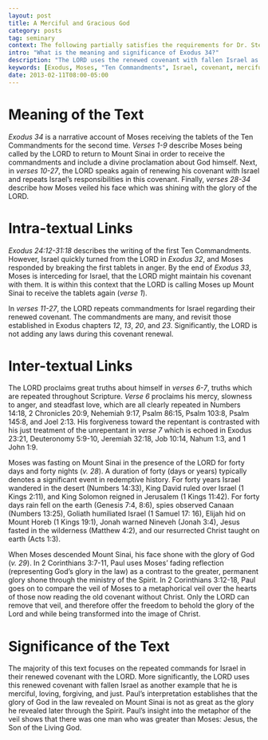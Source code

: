 ```yaml
---
layout: post
title: A Merciful and Gracious God
category: posts
tag: seminary
context: The following partially satisfies the requirements for Dr. Steven McKinion's Biblical Hermeneutics class at Southeastern Baptist Theological Seminary.
intro: "What is the meaning and significance of Exodus 34?"
description: "The LORD uses the renewed covenant with fallen Israel as another example that he is merciful, loving, forgiving, and just; however, his new covenant through Jesus will be even greater."
keywords: [Exodus, Moses, "Ten Commandments", Israel, covenant, merciful, loving, just, forgiving]
date: 2013-02-11T08:00-05:00
---
```


# Meaning of the Text

<cite class="bibleref" title="Exodus 34">Exodus 34</cite> is a narrative account of Moses receiving the tablets of the Ten Commandments for the second time. <cite class="bibleref" title="Exodus 34:1-9">Verses 1-9</cite> describe Moses being called by the LORD to return to Mount Sinai in order to receive the commandments and include a divine proclamation about God himself. Next, in <cite class="bibleref" title="Exodus 34:10-27">verses 10-27</cite>, the LORD speaks again of renewing his covenant with Israel and repeats Israel’s responsibilities in this covenant. Finally, <cite class="bibleref" title="Exodus 34:28-34">verses 28-34</cite> describe how Moses veiled his face which was shining with the glory of the LORD.

# Intra-textual Links

<cite class="bibleref" title="Exodus 24:12-31:18">Exodus 24:12-31:18</cite> describes the writing of the first Ten Commandments. However, Israel quickly turned from the LORD in <cite class="bibleref" title="Exodus 32">Exodus 32</cite>, and Moses responded by breaking the first tablets in anger. By the end of <cite class="bibleref" title="Exodus 33">Exodus 33</cite>, Moses is interceding for Israel, that the LORD might maintain his covenant with them. It is within this context that the LORD is calling Moses up Mount Sinai to receive the tablets again (<cite class="bibleref" title="Exodus 34:1">verse 1</cite>).

In <cite class="bibleref" title="Exodus 34:11-27">verses 11-27</cite>, the LORD repeats commandments for Israel regarding their renewed covenant. The commandments are many, and revisit those established in Exodus chapters <cite class="bibleref" title="Exodus 12">12</cite>, <cite class="bibleref" title="Exodus 13">13</cite>, <cite class="bibleref" title="Exodus 20">20</cite>, and <cite class="bibleref" title="Exodus 23">23</cite>. Significantly, the LORD is not adding any laws during this covenant renewal.

# Inter-textual Links

The LORD proclaims great truths about himself in <cite class="bibleref" title="Exodus 34:6-7">verses 6-7</cite>, truths which are repeated throughout Scripture. <cite class="bibleref" title="Exodus 34:6">Verse 6</cite> proclaims his mercy, slowness to anger, and steadfast love, which are all clearly repeated in Numbers 14:18, 2 Chronicles 20:9, Nehemiah 9:17, Psalm 86:15, Psalm 103:8, Psalm 145:8, and Joel 2:13. His forgiveness toward the repentant is contrasted with his just treatment of the unrepentant in <cite class="bibleref" title="Exodus 34:7">verse 7</cite> which is echoed in Exodus 23:21, Deuteronomy 5:9-10, Jeremiah 32:18, Job 10:14, Nahum 1:3, and 1 John 1:9.

Moses was fasting on Mount Sinai in the presence of the LORD for forty days and forty nights (<cite class="bibleref" title="Exodus 34:28">v. 28</cite>). A duration of forty (days or years) typically denotes a significant event in redemptive history. For forty years Israel wandered in the desert (Numbers 14:33), King David ruled over Israel (1 Kings 2:11), and King Solomon reigned in Jerusalem (1 Kings 11:42). For forty days rain fell on the earth (Genesis 7:4, 8:6), spies observed Canaan (Numbers 13:25), Goliath humiliated Israel (1 Samuel 17: 16), Elijah hid on Mount Horeb (1 Kings 19:1), Jonah warned Nineveh (Jonah 3:4), Jesus fasted in the wilderness (Matthew 4:2), and our resurrected Christ taught on earth (Acts 1:3).

When Moses descended Mount Sinai, his face shone with the glory of God (<cite class="bibleref" title="Exodus 34:29">v. 29</cite>). In 2 Corinthians 3:7-11, Paul uses Moses’ fading reflection (representing God’s glory in the law) as a contrast to the greater, permanent glory shone through the ministry of the Spirit. In 2 Corinthians 3:12-18, Paul goes on to compare the veil of Moses to a metaphorical veil over the hearts of those now reading the old covenant without Christ. Only the LORD can remove that veil, and therefore offer the freedom to behold the glory of the Lord and while being transformed into the image of Christ.

# Significance of the Text

The majority of this text focuses on the repeated commands for Israel in their renewed covenant with the LORD. More significantly, the LORD uses this renewed covenant with fallen Israel as another example that he is merciful, loving, forgiving, and just. Paul’s interpretation establishes that the glory of God in the law revealed on Mount Sinai is not as great as the glory he revealed later through the Spirit. Paul’s insight into the metaphor of the veil shows that there was one man who was greater than Moses: Jesus, the Son of the Living God.
